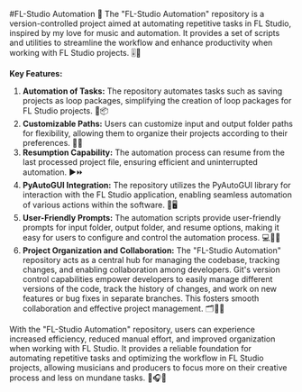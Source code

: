 #FL-Studio Automation
🎵 The "FL-Studio Automation" repository is a version-controlled project aimed at automating repetitive tasks in FL Studio, inspired by my love for music and automation. It provides a set of scripts and utilities to streamline the workflow and enhance productivity when working with FL Studio projects. 🎚️🔧

**Key Features:**

1. **Automation of Tasks:** The repository automates tasks such as saving projects as loop packages, simplifying the creation of loop packages for FL Studio projects. 🔄📦
2. **Customizable Paths:** Users can customize input and output folder paths for flexibility, allowing them to organize their projects according to their preferences. 📂🔀
3. **Resumption Capability:** The automation process can resume from the last processed project file, ensuring efficient and uninterrupted automation. ▶️⏩
4. **PyAutoGUI Integration:** The repository utilizes the PyAutoGUI library for interaction with the FL Studio application, enabling seamless automation of various actions within the software. 🐍🖥️
5. **User-Friendly Prompts:** The automation scripts provide user-friendly prompts for input folder, output folder, and resume options, making it easy for users to configure and control the automation process. 💻🔄📂
6. **Project Organization and Collaboration:** The "FL-Studio Automation" repository acts as a central hub for managing the codebase, tracking changes, and enabling collaboration among developers. Git's version control capabilities empower developers to easily manage different versions of the code, track the history of changes, and work on new features or bug fixes in separate branches. This fosters smooth collaboration and effective project management. 🗂️👥🤝

With the "FL-Studio Automation" repository, users can experience increased efficiency, reduced manual effort, and improved organization when working with FL Studio. It provides a reliable foundation for automating repetitive tasks and optimizing the workflow in FL Studio projects, allowing musicians and producers to focus more on their creative process and less on mundane tasks. 🎹🎧🚀
